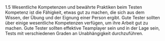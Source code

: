 1.5 Wesentliche Kompetenzen und bewährte Praktiken beim Testen
Kompetenz ist die Fähigkeit, etwas gut zu machen, die sich aus dem Wissen, der Übung und
der Eignung einer Person ergibt. Gute Tester sollten über einige wesentliche Kompetenzen
verfügen, um ihre Arbeit gut zu machen. Gute Tester sollten effektive Teamplayer sein und in
der Lage sein, Tests mit verschiedenen Graden an Unabhängigkeit durchzuführen.